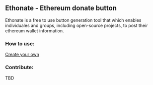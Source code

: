 ## Ethonate - Ethereum donate button

Ethonate is a free to use button generation tool that which enables individuales and groups, including open-source projects, to post their ethereum wallet information.

### How to use:
 [Create your own](https://brianmacdonald.github.io/Ethonate/)

### Contribute:
 TBD
